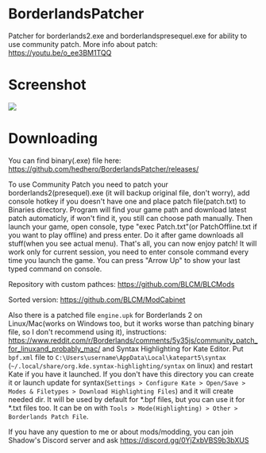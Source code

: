 # BorderlandsPatcher
Patcher for borderlands2.exe and borderlandspresequel.exe for ability to use community patch. More info about patch: https://youtu.be/o_ee3BM1TQQ 

# Screenshot
![](https://github.com/bugworm/BorderlandsPatcher/blob/master/Screenshot.png?raw=true)

# Downloading
You can find binary(.exe) file here: https://github.com/hedhero/BorderlandsPatcher/releases/

To use Community Patch you need to patch your borderlands2(presequel).exe (it will backup original file, don't worry), add console hotkey if you doesn't have one and place patch file(patch.txt) to Binaries directory. Program will find your game path and download latest patch automaticly, if won't find it, you still can choose path manually. Then launch your game, open console, type \"exec Patch.txt\"(or PatchOffline.txt if you want to play offline) and press enter. Do it after game downloads all stuff(when you see actual menu). That's all, you can now enjoy patch! It will work only for current session, you need to enter console command every time you launch the game. You can press \"Arrow Up\" to show your last typed command on console.

Repository with custom pathces: https://github.com/BLCM/BLCMods

Sorted version: https://github.com/BLCM/ModCabinet

Also there is a patched file `engine.upk` for Borderlands 2 on Linux/Mac(works on Windows too, but it works worse than patching binary file, so I don't recommend using it), instructions: https://www.reddit.com/r/Borderlands/comments/5y35js/community_patch_for_linuxand_probably_mac/
and Syntax Highlighting for Kate Editor. Put `bpf.xml` file to `C:\Users\username\AppData\Local\katepart5\syntax` (`~/.local/share/org.kde.syntax-highlighting/syntax` on linux) and restart Kate if you have it launched. If you don't have this directory you can create it or launch update for syntax(`Settings > Configure Kate > Open/Save > Modes & Filetypes > Download Highlighting Files`) and it will create needed dir. It will be used by default for *.bpf files, but you can use it for *.txt files too. It can be on with `Tools > Mode(Highlighting) > Other > Borderlands Patch File`.

If you have any question to me or about mods/modding, you can join Shadow's Discord server and ask https://discord.gg/0YjZxbVBS9b3bXUS

